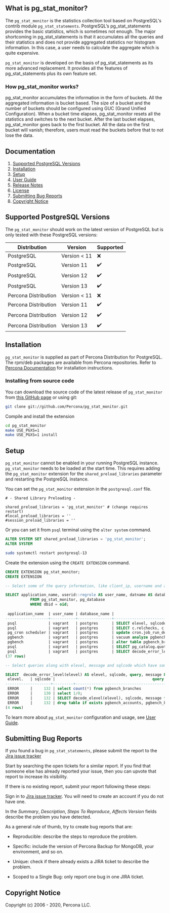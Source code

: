 ## What is pg_stat_monitor?
The ``pg_stat_monitor`` is the statistics collection tool based on PostgreSQL's contrib module ``pg_stat_statements``. PostgreSQL’s pg_stat_statements provides the basic statistics, which is sometimes not enough. The major shortcoming in pg_stat_statements is that it accumulates all the queries and their statistics and does not provide aggregated statistics nor histogram information. In this case, a user needs to calculate the aggregate which is quite expensive. 

``pg_stat_monitor`` is developed on the basis of pg_stat_statements as its more advanced replacement. It provides all the features of pg_stat_statements plus its own feature set.  

### How pg_stat_monitor works?

pg_stat_monitor accumulates the information in the form of buckets. All the aggregated information is bucket based. The size of a bucket and the number of buckets should be configured using GUC (Grand Unified Configuration). When a bucket time elapses, pg_stat_monitor resets all the statistics and switches to the next bucket. After the last bucket elapses, pg_stat_monitor goes back to the first bucket. All the data on the first bucket will vanish; therefore, users must read the buckets before that to not lose the data.

## Documentation
1. [Supported PostgreSQL Versions](#supported-postgresql-versions)
2. [Installation](#installation)
3. [Setup](#setup) 
4. [User Guide](https://github.com/percona/pg_stat_monitor/blob/master/docs/USER_GUIDE.md)
6. [Release Notes](https://github.com/percona/pg_stat_monitor/blob/master/docs/RELEASE_NOTES.md)
7. [License](https://github.com/percona/pg_stat_monitor/blob/master/LICENSE)
8. [Submitting Bug Reports](#submitting-bug-reports)
9. [Copyright Notice](#copyright-notice)

## Supported PostgreSQL Versions
The ``pg_stat_monitor`` should work on the latest version of PostgreSQL but is only tested with these PostgreSQL versions:

| Distribution            |  Version       | Supported          |
| ------------------------|----------------|--------------------|
| PostgreSQL              | Version < 11   | :x:                |
| PostgreSQL              | Version 11     | :heavy_check_mark: |
| PostgreSQL              | Version 12     | :heavy_check_mark: |
| PostgreSQL              | Version 13     | :heavy_check_mark: |
| Percona Distribution    | Version < 11   | :x:                |
| Percona Distribution    | Version 11     | :heavy_check_mark: |
| Percona Distribution    | Version 12     | :heavy_check_mark: |
| Percona Distribution    | Version 13     | :heavy_check_mark: |

## Installation
``pg_stat_monitor`` is supplied as part of Percona Distribution for PostgreSQL. The rpm/deb packages are available from Percona repositories. Refer to [Percona Documentation](https://www.percona.com/doc/postgresql/LATEST/installing.html) for installation instructions. 

### Installing from source code

You can download the source code of the latest release of ``pg_stat_monitor``  from [this GitHub page](https://github.com/Percona/pg_stat_monitor/releases) or using git:
```sh
git clone git://github.com/Percona/pg_stat_monitor.git
```

Compile and install the extension
```sh
cd pg_stat_monitor
make USE_PGXS=1
make USE_PGXS=1 install
```

## Setup
``pg_stat_monitor`` cannot be enabled in your running PostgreSQL instance. ``pg_stat_monitor`` needs to be loaded at the start time. This requires adding the  ``pg_stat_monitor`` extension for the ``shared_preload_libraries`` parameter and restarting the PostgreSQL instance.

You can set the  ``pg_stat_monitor`` extension in the ``postgresql.conf`` file.

```
# - Shared Library Preloading -

shared_preload_libraries = 'pg_stat_monitor' # (change requires restart)
#local_preload_libraries = ''
#session_preload_libraries = ''
```

Or you can set it from `psql` terminal using the ``alter system`` command.

```sql
ALTER SYSTEM SET shared_preload_libraries = 'pg_stat_monitor';
ALTER SYSTEM
```

```sh
sudo systemctl restart postgresql-13
```


Create the extension using the ``CREATE EXTENSION`` command.
```sql
CREATE EXTENSION pg_stat_monitor;
CREATE EXTENSION
```

```sql
-- Select some of the query information, like client_ip, username and application_name etc.

SELECT application_name, userid::regrole AS user_name, datname AS database_name, substr(query,0, 50) AS query, calls, client_ip 
           FROM pg_stat_monitor, pg_database 
           WHERE dbid = oid;
 
 application_name  | user_name | database_name |                       query                       | calls | client_ip 
-------------------+-----------+---------------+---------------------------------------------------+-------+-----------
 psql              | vagrant   | postgres      | SELECT elevel, sqlcode, message from pg_stat_moni |     1 | 127.0.0.1
 psql              | vagrant   | postgres      | SELECT c.relchecks, c.relkind, c.relhasindex, c.r |     1 | 127.0.0.1
 pg_cron scheduler | vagrant   | postgres      | update cron.job_run_details set status = $1, retu |     1 | 127.0.0.1
 pgbench           | vagrant   | postgres      | vacuum analyze pgbench_accounts                   |     1 | 10.0.2.15
 pgbench           | vagrant   | postgres      | alter table pgbench_branches add primary key (bid |     1 | 10.0.2.15
 psql              | vagrant   | postgres      | SELECT pg_catalog.quote_ident(c.relname) FROM pg_ |     1 | 127.0.0.1
 psql              | vagrant   | postgres      | SELECT decode_error_level(elevel), sqlcode, messa |     2 | 127.0.0.1
(37 rows)
```

```sql
-- Select queries along with elevel, message and sqlcode which have some errors.

SELECT  decode_error_level(elevel) AS elevel, sqlcode, query, message FROM pg_stat_monitor WHERE elevel != 0;
 elevel.   | sqlcode |                                           query                                           |                    message                     
--------------------+---------+-------------------------------------------------------------------------------------------+------------------------------------------------
 ERROR     |     132 | select count(*) from pgbench_branches                                                     | permission denied for table pgbench_branches
 ERROR     |     130 | select 1/0;                                                                               | division by zero
 ERROR     |     132 | SELECT decode_elevel(elevel), sqlcode, message from pg_stat_monitor where elevel != 0;    | function decode_elevel(integer) does not exist
 ERROR     |     132 | drop table if exists pgbench_accounts, pgbench_branches, pgbench_history, pgbench_tellers | must be owner of table pgbench_accounts
(4 rows)

```

To learn more about ``pg_stat_monitor`` configuration and usage, see [User Guide](https://github.com/percona/pg_stat_monitor/blob/master/docs/USER_GUIDE.md).

## Submitting Bug Reports

If you found a bug in ``pg_stat_statements``, please submit the report to the [Jira issue tracker](https://jira.percona.com/projects/PG/issues)

Start by searching the open tickets for a similar report. If you find that someone else has already reported your issue, then you can upvote that report to increase its visibility.

If there is no existing report, submit your report following these steps:

Sign in to [Jira issue tracker](https://jira.percona.com/projects/PG/issues). You will need to create an account if you do not have one.

In the *Summary*, *Description*, *Steps To Reproduce*, *Affects Version* fields describe the problem you have detected. 

As a general rule of thumb, try to create bug reports that are:

- Reproducible: describe the steps to reproduce the problem.

- Specific: include the version of Percona Backup for MongoDB, your environment, and so on.

- Unique: check if there already exists a JIRA ticket to describe the problem.

- Scoped to a Single Bug: only report one bug in one JIRA ticket.


## Copyright Notice
Copyright (c) 2006 - 2020, Percona LLC.
